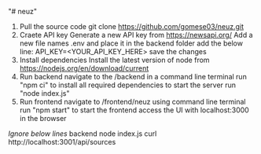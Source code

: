 "# neuz" 

1. Pull the source code
  git clone https://github.com/gomese03/neuz.git
2. Craete API key
  Generate a new API key from https://newsapi.org/
  Add a new file names .env and place it in the backend folder
  add the below line:
  API_KEY=<YOUR_API_KEY_HERE>
  save the changes
3. Install dependencies
  Install the latest version of node from https://nodejs.org/en/download/current
4. Run backend
  navigate to the /backend in a command line terminal
  run "npm ci" to install all required dependencies
  to start the server run "node index.js"
5. Run frontend
  navigate to /frontend/neuz using command line terminal
  run "npm start" to start the frontend
  access the UI with localhost:3000 in the browser


*Ignore below lines*
backend
node index.js
curl http://localhost:3001/api/sources
